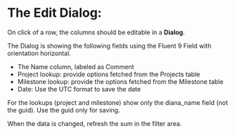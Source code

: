 # The Edit Dialog:

On click of a row, the columns should be editable in a **Dialog**.

The Dialog is showing the following fields using the Fluent 9 Field with orientation horizontal. 
- The Name column, labeled as Comment
- Project lookup: provide options fetched from the Projects table
- Milestone lookup: provide the options fetched from the Milestone table
- Date: Use the UTC format to save the date

For the lookups (project and milestone) show only the diana_name field (not the guid). Use the guid only for saving.

When the data is changed, refresh the sum in the filter area.



